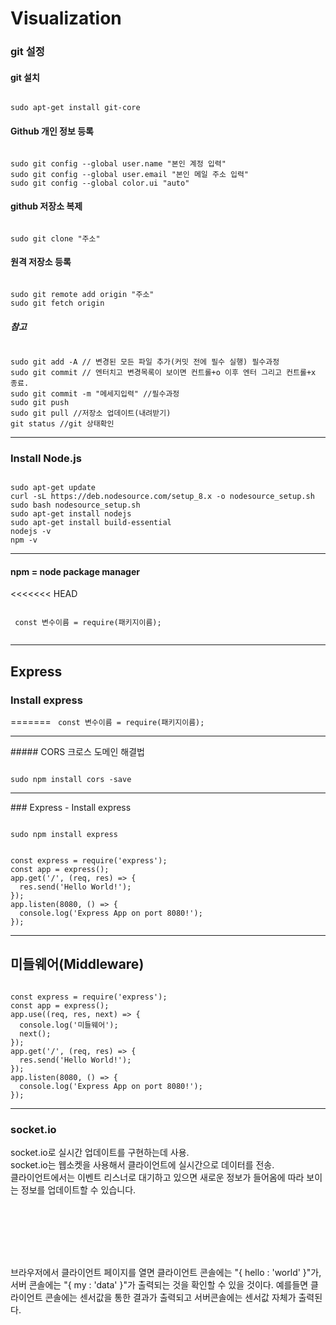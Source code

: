 # Visualization

### git 설정
#### git 설치
<pre><code>
sudo apt-get install git-core
</code></pre>

#### Github 개인 정보 등록
<pre><code>
sudo git config --global user.name "본인 계정 입력"
sudo git config --global user.email "본인 메일 주소 입력"
sudo git config --global color.ui "auto"
</code></pre>
#### github 저장소 복제
<pre><code>
sudo git clone "주소"
</code></pre>
#### 원격 저장소 등록
<pre><code>
sudo git remote add origin "주소"
sudo git fetch origin
</code></pre>

##### 참고
<pre><code>
sudo git add -A // 변경된 모든 파일 추가(커밋 전에 필수 실행) 필수과정
sudo git commit // 엔터치고 변경목록이 보이면 컨트롤+o 이후 엔터 그리고 컨트롤+x 종료.
sudo git commit -m "메세지입력" //필수과정
sudo git push
sudo git pull //저장소 업데이트(내려받기)
git status //git 상태확인
</code></pre>
<hr/>


### Install Node.js

<pre><code>
sudo apt-get update
curl -sL https://deb.nodesource.com/setup_8.x -o nodesource_setup.sh
sudo bash nodesource_setup.sh
sudo apt-get install nodejs
sudo apt-get install build-essential
nodejs -v
npm -v
</code></pre>
<hr/>

#### npm =  node package manager

<<<<<<< HEAD

<code>
 const 변수이름 = require(패키지이름);
 </code>

 <hr/>

## Express
### Install express
=======
<code>
 const 변수이름 = require(패키지이름);
 </code>

 <hr/>
##### CORS 크로스 도메인 해결법
<pre><code>
sudo npm install cors -save
</code></pre>
 <hr/>
### Express - Install express

<pre><code>
sudo npm install express
</code></pre>

<pre><code>
const express = require('express');
const app = express();
app.get('/', (req, res) => {
  res.send('Hello World!');
});
app.listen(8080, () => {
  console.log('Express App on port 8080!');
});
</code></pre>

<hr/>

## 미들웨어(Middleware)

<pre><code>
const express = require('express');
const app = express();
app.use((req, res, next) => {
  console.log('미들웨어');
  next();
});
app.get('/', (req, res) => {
  res.send('Hello World!');
});
app.listen(8080, () => {
  console.log('Express App on port 8080!');
});
</code></pre>
<hr/>


### socket.io
socket.io로 실시간 업데이트를 구현하는데 사용. </br>socket.io는 웹소켓을 사용해서 클라이언트에 실시간으로 데이터를 전송.</br> 클라이언트에서는 이벤트 리스너로 대기하고 있으면 새로운 정보가 들어옴에 따라 보이는 정보를 업데이트할 수 있습니다.
<pre><code>
<script src="/socket.io/socket.io.js"></script>  
<script>  
// localhost로 연결한다.
var socket =  
  io.connect('http://localhost');

// 서버에서 news 이벤트가 일어날 때 데이터를 받는다.
socket.on('news',  
  function (data) {
    console.log(data);
  //서버에 my other event 이벤트를 보낸다.
    socket.emit('my other event',
      { my: 'data' });
});
</script>  
</code></pre>
브라우저에서 클라이언트 페이지를 열면 클라이언트 콘솔에는 "{ hello : 'world' }"가, 서버 콘솔에는 "{ my : 'data' }"가 출력되는 것을 확인할 수 있을 것이다.
예를들면 클라이언트 콘솔에는 센서값을 통한 결과가 출력되고 서버콘솔에는 센서값 자체가 출력된다.

</hr>
